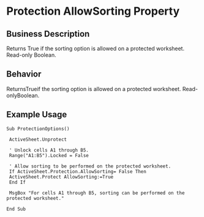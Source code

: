 # Protection AllowSorting Property

## Business Description
Returns True if the sorting option is allowed on a protected worksheet. Read-only Boolean.

## Behavior
ReturnsTrueif the sorting option is allowed on a protected worksheet. Read-onlyBoolean.

## Example Usage
```vba
Sub ProtectionOptions() 
 
 ActiveSheet.Unprotect 
 
 ' Unlock cells A1 through B5. 
 Range("A1:B5").Locked = False 
 
 ' Allow sorting to be performed on the protected worksheet. 
 If ActiveSheet.Protection.AllowSorting= False Then 
 ActiveSheet.Protect AllowSorting:=True 
 End If 
 
 MsgBox "For cells A1 through B5, sorting can be performed on the protected worksheet." 
 
End Sub
```